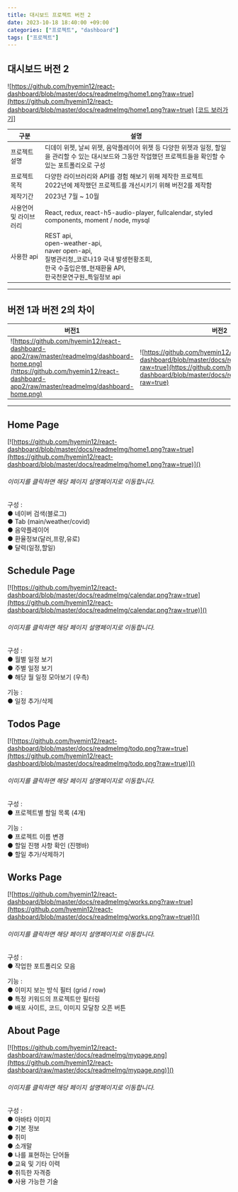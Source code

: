 ```yaml
---
title: 대시보드 프로젝트 버전 2
date: 2023-10-18 18:40:00 +09:00
categories: ["프로젝트", "dashboard"]
tags: ["프로젝트"]
---
```


## 대시보드 버전 2

![https://github.com/hyemin12/react-dashboard/blob/master/docs/readmeImg/home1.png?raw=true](https://github.com/hyemin12/react-dashboard/blob/master/docs/readmeImg/home1.png?raw=true)
[[코드 보러가기]](https://github.com/hyemin12/react-dashboard)

| 구분                   | 설명                                                                                                                                                                         |
| ---------------------- | ---------------------------------------------------------------------------------------------------------------------------------------------------------------------------- |
| 프로젝트 설명          | 디데이 위젯, 날씨 위젯, 음악플레이어 위젯 등 다양한 위젯과 일정, 할일을 관리할 수 있는 대시보드와 그동안 작업했던 프로젝트들을 확인할 수 있는 포트폴리오로 구성              |
| 프로젝트 목적          | 다양한 라이브러리와 API를 경험 해보기 위해 제작한 프로젝트 <br/> 2022년에 제작했던 프로젝트를 개선시키기 위해 버전2를 제작함                                                 |
| 제작기간               | 2023년 7월 ~ 10월                                                                                                                                                            |
| 사용언어 및 라이브러리 | React, redux, react-h5-audio-player, fullcalendar, styled components, moment / node, mysql                                                                                   |
| 사용한 api             | REST api,<br/> open-weather-api, <br/> naver open-api, <br/> 질병관리청\_코로나19 국내 발생현황조회, <br/> 한국 수출입은행\_현재환율 API, <br/> 한국천문연구원\_특일정보 api |

---

## 버전 1과 버전 2의 차이

| 버전1                                                                                                                                                                                 | 버전2                                                                                                                                                                                   |
| ------------------------------------------------------------------------------------------------------------------------------------------------------------------------------------- | --------------------------------------------------------------------------------------------------------------------------------------------------------------------------------------- |
| ![https://github.com/hyemin12/react-dashboard-app2/raw/master/readmeImg/dashboard-home.png](https://github.com/hyemin12/react-dashboard-app2/raw/master/readmeImg/dashboard-home.png) | ![https://github.com/hyemin12/react-dashboard/blob/master/docs/readmeImg/home1.png?raw=true](https://github.com/hyemin12/react-dashboard/blob/master/docs/readmeImg/home1.png?raw=true) |

---

## Home Page

[![https://github.com/hyemin12/react-dashboard/blob/master/docs/readmeImg/home1.png?raw=true](https://github.com/hyemin12/react-dashboard/blob/master/docs/readmeImg/home1.png?raw=true)]()

###### 이미지를 클릭하면 해당 페이지 설명페이지로 이동합니다.

구성 :  
● 네이버 검색(블로그)  
● Tab (main/weather/covid)  
● 음악플레이어  
● 환율정보(달러,프랑,유로)  
● 달력(일정,할일)

## Schedule Page

[![https://github.com/hyemin12/react-dashboard/blob/master/docs/readmeImg/calendar.png?raw=true](https://github.com/hyemin12/react-dashboard/blob/master/docs/readmeImg/calendar.png?raw=true)]()

###### 이미지를 클릭하면 해당 페이지 설명페이지로 이동합니다.

구성 :  
● 월별 일정 보기  
● 주별 일정 보기  
● 해당 월 일정 모아보기 (우측)

기능 :  
● 일정 추가/삭제

## Todos Page

[![https://github.com/hyemin12/react-dashboard/blob/master/docs/readmeImg/todo.png?raw=true](https://github.com/hyemin12/react-dashboard/blob/master/docs/readmeImg/todo.png?raw=true)]()

###### 이미지를 클릭하면 해당 페이지 설명페이지로 이동합니다.

구성 :  
● 프로젝트별 할일 목록 (4개)

기능 :  
● 프로젝트 이름 변경  
● 할일 진행 사항 확인 (진행바)  
● 할일 추가/삭제하기

## Works Page

[![https://github.com/hyemin12/react-dashboard/blob/master/docs/readmeImg/works.png?raw=true](https://github.com/hyemin12/react-dashboard/blob/master/docs/readmeImg/works.png?raw=true)]()

###### 이미지를 클릭하면 해당 페이지 설명페이지로 이동합니다.

구성 :  
● 작업한 포트폴리오 모음

기능 :  
● 이미지 보는 방식 필터 (grid / row)  
● 특정 키워드의 프로젝트만 필터링  
● 배포 사이트, 코드, 이미지 모달창 오픈 버튼

## About Page

[![https://github.com/hyemin12/react-dashboard/raw/master/docs/readmeImg/mypage.png](https://github.com/hyemin12/react-dashboard/raw/master/docs/readmeImg/mypage.png)]()

###### 이미지를 클릭하면 해당 페이지 설명페이지로 이동합니다.

구성 :  
● 아바타 이미지  
● 기본 정보  
● 취미  
● 소개말  
● 나를 표현하는 단어들  
● 교육 및 기타 이력  
● 취득한 자격증  
● 사용 가능한 기술
